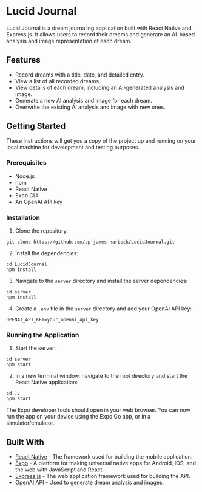 # Lucid Journal

Lucid Journal is a dream journaling application built with React Native and Express.js. It allows users to record their dreams and generate an AI-based analysis and image representation of each dream.

## Features

- Record dreams with a title, date, and detailed entry.
- View a list of all recorded dreams.
- View details of each dream, including an AI-generated analysis and image.
- Generate a new AI analysis and image for each dream.
- Overwrite the existing AI analysis and image with new ones.

## Getting Started

These instructions will get you a copy of the project up and running on your local machine for development and testing purposes.

### Prerequisites

- Node.js
- npm
- React Native
- Expo CLI
- An OpenAI API key

### Installation

1. Clone the repository:

```
git clone https://github.com/cp-james-harbeck/LucidJournal.git
```

2. Install the dependencies:

```
cd LucidJournal
npm install
```

3. Navigate to the `server` directory and install the server dependencies:

```
cd server
npm install
```

4. Create a `.env` file in the `server` directory and add your OpenAI API key:

```
OPENAI_API_KEY=your_openai_api_key
```

### Running the Application

1. Start the server:

```
cd server
npm start
```

2. In a new terminal window, navigate to the root directory and start the React Native application:

```
cd ..
npm start
```

The Expo developer tools should open in your web browser. You can now run the app on your device using the Expo Go app, or in a simulator/emulator.

## Built With

- [React Native](https://reactnative.dev/) - The framework used for building the mobile application.
- [Expo](https://expo.dev/) - A platform for making universal native apps for Android, iOS, and the web with JavaScript and React.
- [Express.js](https://expressjs.com/) - The web application framework used for building the API.
- [OpenAI API](https://openai.com/) - Used to generate dream analysis and images.

